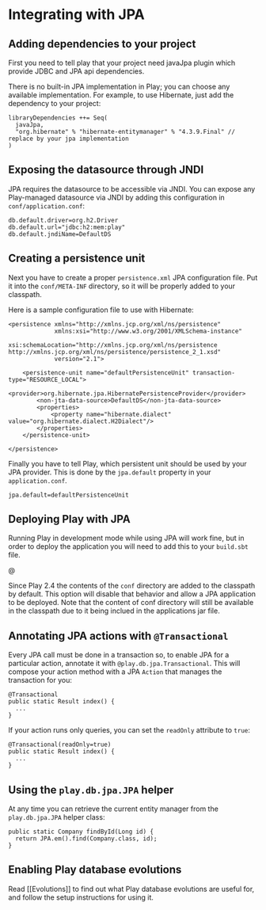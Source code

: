 <!--- Copyright (C) 2009-2016 Typesafe Inc. <http://www.typesafe.com> -->
# Integrating with JPA

## Adding dependencies to your project

First you need to tell play that your project need javaJpa plugin which provide JDBC and JPA api dependencies.

There is no built-in JPA implementation in Play; you can choose any available implementation. For example, to use Hibernate, just add the dependency to your project:

```
libraryDependencies ++= Seq(
  javaJpa,
  "org.hibernate" % "hibernate-entitymanager" % "4.3.9.Final" // replace by your jpa implementation
)
```

## Exposing the datasource through JNDI

JPA requires the datasource to be accessible via JNDI. You can expose any Play-managed datasource via JNDI by adding this configuration in `conf/application.conf`:

```
db.default.driver=org.h2.Driver
db.default.url="jdbc:h2:mem:play"
db.default.jndiName=DefaultDS
```

## Creating a persistence unit

Next you have to create a proper `persistence.xml` JPA configuration file. Put it into the `conf/META-INF` directory, so it will be properly added to your classpath.

Here is a sample configuration file to use with Hibernate:

```
<persistence xmlns="http://xmlns.jcp.org/xml/ns/persistence"
             xmlns:xsi="http://www.w3.org/2001/XMLSchema-instance"
             xsi:schemaLocation="http://xmlns.jcp.org/xml/ns/persistence http://xmlns.jcp.org/xml/ns/persistence/persistence_2_1.xsd"
             version="2.1">

    <persistence-unit name="defaultPersistenceUnit" transaction-type="RESOURCE_LOCAL">
        <provider>org.hibernate.jpa.HibernatePersistenceProvider</provider>
        <non-jta-data-source>DefaultDS</non-jta-data-source>
        <properties>
            <property name="hibernate.dialect" value="org.hibernate.dialect.H2Dialect"/>
        </properties>
    </persistence-unit>

</persistence>
```

Finally you have to tell Play, which persistent unit should be used by your JPA provider. This is done by the `jpa.default` property in your `application.conf`.

```
jpa.default=defaultPersistenceUnit
```

## Deploying Play with JPA

Running Play in development mode while using JPA will work fine, but in order to deploy the application you will need to add this to your `build.sbt` file.

@[](code/jpa.sbt)

Since Play 2.4 the contents of the `conf` directory are added to the classpath by default. This option will disable that behavior and allow a JPA application to be deployed. Note that the content of conf directory will still be available in the classpath due to it being inclued in the applications jar file.


## Annotating JPA actions with `@Transactional`

Every JPA call must be done in a transaction so, to enable JPA for a particular action, annotate it with `@play.db.jpa.Transactional`. This will compose your action method with a JPA `Action` that manages the transaction for you:

```
@Transactional
public static Result index() {
  ...
}
```

If your action runs only queries, you can set the `readOnly` attribute to `true`:

```
@Transactional(readOnly=true)
public static Result index() {
  ...
}
```

## Using the `play.db.jpa.JPA` helper

At any time you can retrieve the current entity manager from the `play.db.jpa.JPA` helper class:

```
public static Company findById(Long id) {
  return JPA.em().find(Company.class, id);
}
```

## Enabling Play database evolutions

Read [[Evolutions]] to find out what Play database evolutions are useful for, and follow the setup instructions for using it.